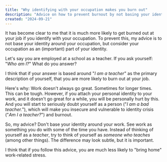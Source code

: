 ```yaml
---
title: "Why identifying with your occupation makes you burn out"
description: "Advice on how to prevent burnout by not basing your identity around your occupation."
created: "2024-09-21"
---
```


It has become clear to me that it is much more likely to get burned out at your job if you identify with your occupation. To prevent this, my advice is to not base your identity around your occupation, but consider your occupation as an (important) part of your identity.

Let's say you are employed at a school as a teacher.
If you ask yourself: "*Who am I?*" What do you answer?

I think that if your answer is based around "*I am a teacher*" as the primary description of yourself, that you are more likely to burn out at your job.

Here's why: Work doesn't always go great. Sometimes for longer times. This can be tough.
However, if you attach your personal identity to your work, and it doesn't go great for a while, you will be personally hurt by this. And you will start to seriously doubt yourself as a person ("*I am a bad teacher.*"), which will make you insecure and vulnerable to identity crisis ("*Am I a teacher?*") and burnout.

So, my advice? Don't base your identity around your work. See work as something you do with some of the time you have. Instead of thinking of yourself as a *teacher*, try to think of yourself as *someone who teaches* (among other things). The difference may look subtle, but it is important.

I think that if you follow this advice, you are much less likely to "bring home" work-related stress.
